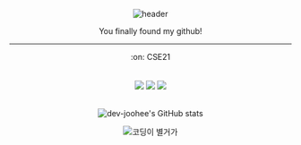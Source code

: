 <div align ="center">
  
![header](https://capsule-render.vercel.app/api?type=waving&color=A0BAED&text=Drop&nbsp;the&nbsp;Bit!&fontColor=ffffff&fontSize=50&animation=fadeIn&AlignY=55)

</div>

<div align="center">
You finally found my github!<br/>

  
</div>

<hr/>
<div align="center">
:on:&nbsp;CSE21
</div>
<br/>
<br/>
<div align="center">
  <a href="https://www.instagram.com/howdy9.16/" target="_blank"><img src="https://img.shields.io/badge/@howdy9.16-ff0069?style=for-the-badge&logo=instagram&logoColor=white"/></a>
<img src="https://img.shields.io/badge/github-181717?style=for-the-badge&logo=github&logoColor=white">
<img src="http://img.shields.io/badge/SparkAR-F5C83?style=for-the-badge&logo=SparkAR&logoColor=black">
</div>
<br/>
<div align="center">
  
![dev-joohee's GitHub stats](https://github-readme-stats.vercel.app/api?username=dev-joohee&show_icons=true&theme=nord)

</div>

<div align="center">
  
![코딩이&nbsp;별거가](https://i.pinimg.com/564x/94/27/f9/9427f9c986339f22d01c9cbe92584b9b.jpg)

</div>

